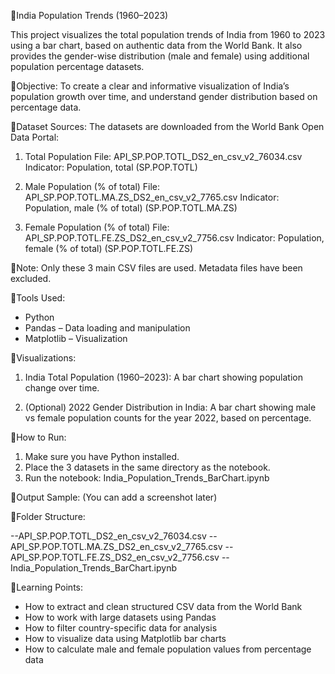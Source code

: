 

📌India Population Trends (1960–2023)

This project visualizes the total population trends of India from 1960 to 2023 using a bar chart, based on authentic data from the World Bank. It also provides the gender-wise distribution (male and female) using additional population percentage datasets.

📌Objective:
To create a clear and informative visualization of India’s population growth over time, and understand gender distribution based on percentage data.

📌Dataset Sources:
The datasets are downloaded from the World Bank Open Data Portal:

1. Total Population
   File: API\_SP.POP.TOTL\_DS2\_en\_csv\_v2\_76034.csv
   Indicator: Population, total (SP.POP.TOTL)

2. Male Population (% of total)
   File: API\_SP.POP.TOTL.MA.ZS\_DS2\_en\_csv\_v2\_7765.csv
   Indicator: Population, male (% of total) (SP.POP.TOTL.MA.ZS)

3. Female Population (% of total)
   File: API\_SP.POP.TOTL.FE.ZS\_DS2\_en\_csv\_v2\_7756.csv
   Indicator: Population, female (% of total) (SP.POP.TOTL.FE.ZS)

📌Note: Only these 3 main CSV files are used. Metadata files have been excluded.

📌Tools Used:

* Python
* Pandas – Data loading and manipulation
* Matplotlib – Visualization

📌Visualizations:

1. India Total Population (1960–2023):
   A bar chart showing population change over time.

2. (Optional) 2022 Gender Distribution in India:
   A bar chart showing male vs female population counts for the year 2022, based on percentage.

📌How to Run:

1. Make sure you have Python installed.
2. Place the 3 datasets in the same directory as the notebook.
3. Run the notebook: India\_Population\_Trends\_BarChart.ipynb

📌Output Sample:
(You can add a screenshot later)

📌Folder Structure:

--API\_SP.POP.TOTL\_DS2\_en\_csv\_v2\_76034.csv
--API\_SP.POP.TOTL.MA.ZS\_DS2\_en\_csv\_v2\_7765.csv
--API\_SP.POP.TOTL.FE.ZS\_DS2\_en\_csv\_v2\_7756.csv
--India\_Population\_Trends\_BarChart.ipynb

📌Learning Points:

* How to extract and clean structured CSV data from the World Bank
* How to work with large datasets using Pandas
* How to filter country-specific data for analysis
* How to visualize data using Matplotlib bar charts
* How to calculate male and female population values from percentage data

